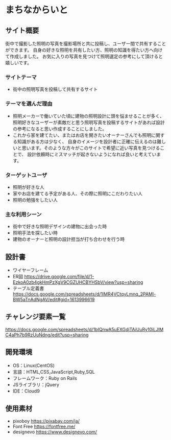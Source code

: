 # まちなからいと

## サイト概要
街中で撮影した照明の写真を撮影場所と共に投稿し、ユーザー間で共有することができます。
自身の好きな照明を共有したい方、照明の知識を得たい方へ向けて作成しました。
お気に入りの写真を見つけて照明選定の参考にして頂けると嬉しいです。

### サイトテーマ
- 街中の照明写真を投稿して共有するサイト

### テーマを選んだ理由
- 照明メーカーで働いていた頃に建物の照明設計に頭を悩ませることが多く、
照明好きなユーザーが素敵だと思う照明写真を投稿するサイトがあれば設計の参考になると思い作成することにしました。
- これから家を建てたい、またはお店を開きたいオーナーさんでも照明に関する知識がある方は少なく、
自身のイメージを設計者に正確に伝えるのは難しいと思います。そのような方々がこのサイトで希望に近い写真を見つけることで、
設計依頼時にミスマッチが起きないようになれば良いと考えています。

### ターゲットユーザ
- 照明が好きな人
- 家やお店を建てる予定がある人、その際に照明にこだわりたい人
- 照明の勉強をしたい人

### 主な利用シーン
- 街中で好きな照明デザインの建物に出会った時
- 照明手法を探したい時
- 建物のオーナーと照明の設計担当が打ち合わせを行う時

## 設計書
- ワイヤーフレーム  
- ER図  https://drive.google.com/file/d/1-EzkoA0zb4gkHmPzXgV9CGZUHCBYHSbV/view?usp=sharing
- テーブル定義書  https://docs.google.com/spreadsheets/d/1lMR4VCtqyLmnq_2PAMl-BW5aTnAdNgAV/edit#gid=1613996619

## チャレンジ要素一覧
https://docs.google.com/spreadsheets/d/1bIQnwA5uEXGdjTAiUuRy10iLJlMC4aPh7b9RzUuNdng/edit?usp=sharing

## 開発環境
- OS：Linux(CentOS)
- 言語：HTML,CSS,JavaScript,Ruby,SQL
- フレームワーク：Ruby on Rails
- JSライブラリ：jQuery
- IDE：Cloud9

## 使用素材
- pixoboy  https://pixabay.com/ja/
- Font Free  https://fontfree.me/
- designevo  https://www.designevo.com/
